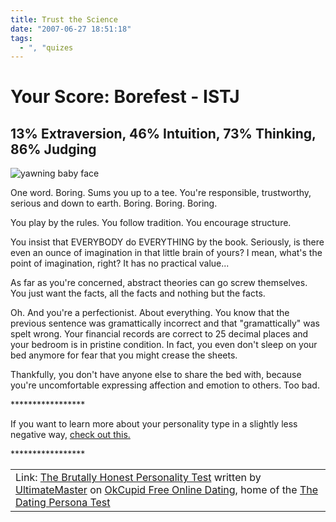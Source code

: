 ```yaml
---
title: Trust the Science
date: "2007-06-27 18:51:18"
tags:
  - ", "quizes
---
```

<div id="testResultInfo">
      <h1><!--t-->Your Score<!--/t-->: <span>Borefest - ISTJ</span></h1>
      <h2>13% Extraversion, 46% Intuition, 73% Thinking, 86% Judging</h2>
       <div id="testResultInfoImg"><img src="http://is3.okcupid.com/users/136/238/13623884563866545256/mt1165223067.jpg" alt="yawning baby face"  /></div> 
      <p>
      One word. Boring. Sums you up to a tee. You're responsible, trustworthy, serious and down to earth. Boring. Boring. Boring. </p><p>

You play by the rules. You follow tradition. You encourage structure. </p><p>

You insist that EVERYBODY do EVERYTHING by the book. Seriously, is there even an ounce of imagination in that little brain of yours? I mean, what's the point of imagination, right? It has no practical value... </p><p>

As far as you're concerned, abstract theories can go screw themselves. You just want the facts, all the facts and nothing but the facts. </p><p>

Oh. And you're a perfectionist. About everything. You know that the previous sentence was gramattically incorrect and that "gramattically" was spelt wrong. Your financial records are correct to 25 decimal places and your bedroom is in pristine condition. In fact, you even don't sleep on your bed anymore for fear that you might crease the sheets. </p><p>

Thankfully, you don't have anyone else to share the bed with, because you're uncomfortable expressing affection and emotion to others. Too bad.

</p><p> ***************** </p><p>

If you want to learn more about your personality type in a slightly less negative way, <a href="http://www.google.com/search?hl=en&q=ISTJ">check out this.</a> 

</p><p> ***************** </p><p>

</div>

<table cellpadding="20"><tr><td><!--t-->Link: <a href='http://www.okcupid.com/tests/take?testid=3076838567116464195'>The Brutally Honest Personality Test</a> written by <a href='http://www.okcupid.com/profile?u=UltimateMaster'>UltimateMaster</a> on <a  href='http://www.okcupid.com'>OkCupid Free Online Dating</a>, home of the <a href='http://www.okcupid.com/online.dating.persona.test'>The Dating Persona Test<!--/t--></a></td></tr></table>

